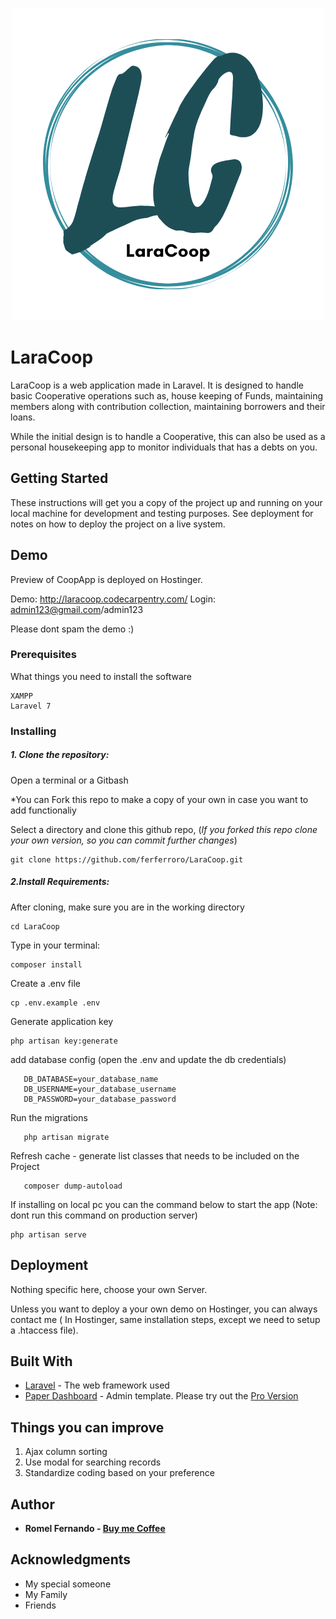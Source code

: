 <p align="center">
  <img src="https://github.com/ferferroro/LaraCoop/blob/master/public/paper/img/LaraCoop.png?raw=true" alt="LaraCoop's Image"/>
</p>

# LaraCoop

LaraCoop is a web application made in Laravel. It is designed to handle basic Cooperative operations such as, house keeping of Funds, maintaining members along with contribution collection, maintaining borrowers and their loans.

While the initial design is to handle a Cooperative, this can also be used as a personal housekeeping app to monitor individuals that has a debts on you.

## Getting Started

These instructions will get you a copy of the project up and running on your local machine for development and testing purposes. See deployment for notes on how to deploy the project on a live system.

## Demo

Preview of CoopApp is deployed on Hostinger.

Demo: http://laracoop.codecarpentry.com/ Login: admin123@gmail.com/admin123

Please dont spam the demo :)

### Prerequisites

What things you need to install the software

```
XAMPP
Laravel 7
```

### Installing

##### 1. Clone the repository:

Open a terminal or a Gitbash

*You can Fork this repo to make a copy of your own in case you want to add functionaliy

Select a directory and clone this github repo, (*If you forked this repo clone your own version, so you can commit further changes*)

```
git clone https://github.com/ferferroro/LaraCoop.git
```


##### 2.Install Requirements:

After cloning, make sure you are in the working directory

```
cd LaraCoop
```

Type in your terminal:

```
composer install
```

Create a .env file
```
cp .env.example .env
```

Generate application key
```
php artisan key:generate
```

add database config (open the .env and update the db credentials)
```
   DB_DATABASE=your_database_name 
   DB_USERNAME=your_database_username
   DB_PASSWORD=your_database_password  
```

Run the migrations 
```
   php artisan migrate
```

Refresh cache - generate list classes that needs to be included on the Project
```
   composer dump-autoload
```

If installing on local pc you can the command below to start the app (Note: dont run this command on production server)
```
php artisan serve
```

## Deployment

Nothing specific here, choose your own Server.

Unless you want to deploy a your own demo on Hostinger, you can always contact me ( In Hostinger, same installation steps, except we need to setup a .htaccess file).

## Built With

* [Laravel](https://laravel.com/docs/7.x) - The web framework used
* [Paper Dashboard](https://www.creative-tim.com/live/paper-dashboard-laravel) - Admin template. Please try out the [Pro Version](https://secure.2checkout.com/order/product.php?PRODS=4693413&QTY=1&AFFILIATE=147229)

## Things you can improve

1. Ajax column sorting
2. Use modal for searching records
3. Standardize coding based on your preference

## Author

* **Romel Fernando - [Buy me Coffee](https://paypal.me/ferferroro)**

## Acknowledgments

* My special someone
* My Family
* Friends
